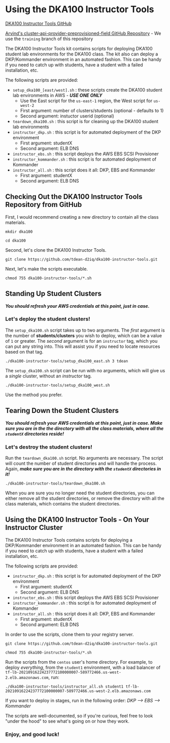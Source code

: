 # Using the DKA100 Instructor Tools

[DKA100 Instructor Tools GitHub](https://github.com/tdean-d2iq/dka100-instructor-tools)

[Arvind's cluster-api-provider-preprovisioned-field GitHub Repository](https://github.com/arbhoj/cluster-api-provider-preprovisioned-field) - We use the `training` branch of this repository

The DKA100 Instructor Tools kit contains scripts for deploying DKA100 student lab environments for the DKA100 class.  The kit also can deploy a DKP/Kommander environment in an automated fashion.  This can be handy if you need to catch up with students, have a student with a failed installation, etc.

The following scripts are provided:
- `setup_dka100_[east/west].sh` : these scripts create the DKA100 student lab environments in AWS - ***USE ONE ONLY***
    - Use the East script for the `us-east-1` region, the West script for `us-west-2`
    - First argument: number of clusters/students (optional - defaults to 1)
    - Second argument: instuctor userid (optional)
- `teardown_dka100.sh` : this script is for cleaning up the DKA100 student lab environments
- `instructor_dkp.sh` : this script is for automated deployment of the DKP environment
    - First argument: studentX
    - Second argument: ELB DNS
- `instructor_ebs.sh` : this script deploys the AWS EBS SCSI Provisioner
- `instructor_kommander.sh` : this script is for automated deployment of Kommander
- `instructor_all.sh` : this script does it all: DKP, EBS and Kommander
    - First argument: studentX
    - Second argument: ELB DNS

## Checking Out the DKA100 Instructor Tools Repository from GitHub

First, I would recommend creating a new directory to contain all the class materials.
```
mkdir dka100
```
```
cd dka100
```

Second, let's clone the DKA100 Instructor Tools.
```
git clone https://github.com/tdean-d2iq/dka100-instructor-tools.git
```

Next, let's make the scripts executable.
```
chmod 755 dka100-instructor-tools/*.sh
```

## Standing Up Student Clusters

***You should refresh your AWS credentials at this point, just in case.***

### Let's deploy the student clusters!

The `setup_dka100.sh` script takes up to two arguments.  The *first* argument is the number of **students/clusters** you wish to deploy, which can be a value of `1` or greater.  The *second* argument is for an `instructor` tag, which you can put any string into.  This will assist you if you need to locate resources based on that tag.
```
./dka100-instructor-tools/setup_dka100_east.sh 3 tdean
```

The `setup_dka100.sh` script can be run with no arguments, which will give us a *single* cluster, without an *instructor* tag.
```
./dka100-instructor-tools/setup_dka100_west.sh
```

Use the method you prefer.

## Tearing Down the Student Clusters

***You should refresh your AWS credentials at this point, just in case.  Make sure you are in the the directory with all the class materials, where all the `studentX` directories reside!***

### Let's destroy the student clusters!

Run the `teardown_dka100.sh` script.  No arguments are necessary.  The script will count the number of student directories and will handle the process.  Again, ***make sure you are in the directory with the `studentX` directories in it!***
```
./dka100-instructor-tools/teardown_dka100.sh
```

When you are sure you no longer need the student directories, you can either remove all the student directories, or remove the directory with all the class materials, which contains the student directories.

## Using the DKA100 Instructor Tools - On Your Instructor Cluster

The DKA100 Instructor Tools contains scripts for deploying a DKP/Kommander environment in an automated fashion.  This can be handy if you need to catch up with students, have a student with a failed installation, etc.

The following scripts are provided:
- `instructor_dkp.sh` : this script is for automated deployment of the DKP environment
    - First argument: studentX
    - Second argument: ELB DNS
- `instructor_ebs.sh` : this script deploys the AWS EBS SCSI Provisioner
- `instructor_kommander.sh` : this script is for automated deployment of Kommander
- `instructor_all.sh` : this script does it all: DKP, EBS and Kommander
    - First argument: studentX
    - Second argument: ELB DNS

In order to use the scripts, clone them to your registry server.
```
git clone https://github.com/tdean-d2iq/dka100-instructor-tools.git
```
```
chmod 755 dka100-instructor-tools/*.sh
```

Run the scripts from the `centos` user's home directory.  For example, to deploy *everything*, from the `student1` environment, with a load balancer of `tf-lb-20210916224237772100000007-589772466.us-west-2.elb.amazonaws.com`, run:
```
./dka100-instructor-tools/instructor_all.sh student1 tf-lb-20210916224237772100000007-589772466.us-west-2.elb.amazonaws.com
```
If you want to deploy in stages, run in the following order: *DKP --> EBS --> Kommander*

The scripts are well-documented, so if you're curious, feel free to look "under the hood" to see what's going on or how they work.

### Enjoy, and good luck!
